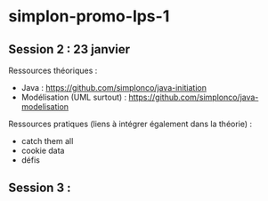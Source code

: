 # simplon-promo-lps-1

## Session 2 : 23 janvier

Ressources théoriques : 
* Java : https://github.com/simplonco/java-initiation
* Modélisation (UML surtout) : https://github.com/simplonco/java-modelisation

Ressources pratiques (liens à intégrer également dans la théorie)  :
* catch them all
* cookie data
* défis



## Session 3 : 
